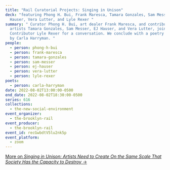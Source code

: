 ```yaml
---
title: "Rail Curatorial Projects: Singing in Unison"
deck: "featuring Phong H. Bui, Frank Maresca, Tamara Gonzales, Sam Messer, EJ
  Hauser, Vera Lutter, and Lyle Rexer "
summary: " Curator Phong H. Bui, art dealer Frank Maresca, and contributing
  artists Tamara Gonzales, Sam Messer, EJ Hauser, and Vera Lutter, join Rail
  Contributor Lyle Rexer for a conversation. We conclude with a poetry reading
  by Carla Harryman. "
people:
  - person: phong-h-bui
  - person: frank-maresca
  - person: tamara-gonzales
  - person: sam-messer
  - person: ej-hauser
  - person: vera-lutter
  - person: lyle-rexer
poets:
  - person: carla-harryman
date: 2022-08-02T13:00:00-0500
end_date: 2022-08-02T18:30:00-0500
series: 616
collections:
  - the-new-social-environment
event_organizer:
  - the-brooklyn-rail
event_producer:
  - the-brooklyn-rail
event_id: recGwbdtV5lu2nk5p
event_platform:
  - zoom
---
```

[More on *Singing in Unison: Artists Need to Create On the Same Scale That Society Has the Capacity to Destroy* →](https://brooklynrail.org/2022/06/art/Singing-in-Unison-Artists-Need-to-Create-On-the-Same-Scale-That-Society-Has-the-Capacity-to-Destroy)